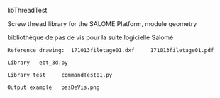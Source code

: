 



libThreadTest

  Screw thread library for the SALOME Platform, module geometry
  
  bibliothèque de pas de vis pour la suite logicielle Salomé
  
  
    Reference drawing:  171013filetage01.dxf     171013filetage01.pdf
	
    Library   ebt_3d.py
    
    Library test     commandTest01.py
    
    Output example   pasDeVis.png